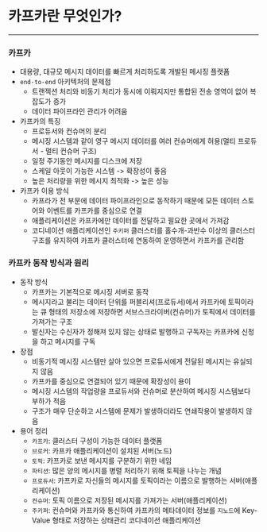 
# 카프카란 무엇인가?

<hr>

### 카프카
* 대용량, 대규모 메시지 데이터를 빠르게 처리하도록 개발된 메시징 플랫폼
* `end-to-end` 아키텍처의 문제점
  * 트랜젝션 처리와 비동기 처리가 동시에 이뤄지지만 통합된 전송 영역이 없어 복잡도가 증가
  * 데이터 파이프라인 관리가 어려움
* 카프카의 특징
  * 프로듀서와 컨슈머의 분리
  * 메시징 시스템과 같이 영구 메시지 데이터를 여러 컨슈머에게 허용(멀티 프로듀서 - 멀티 컨슈머 구조)
  * 일정 주기동안 메시지를 디스크에 저장
  * 스케일 아웃이 가능한 시스템 -> 확장성이 좋음
  * 높은 처리량을 위한 메시지 최적화 -> 높은 성능
* 카프카 이용 방식
  * 카프라가 전 부문에 데이터 파이프라인으로 동작하기 때문에 모든 데이터 스토어와 이벤트를 카프카를 중심으로 연결
  * 애플리케이션은 카프카에만 데이터를 전달하고 필요한 곳에서 가져감
  * 코디네이션 애플리케이션인 `주키퍼` 클러스터를 홀수개-과반수 이상의 클러스터 구조를 유지하여 카프카 클러스터에 연동하여 운영하면서 카프카를 관리함

### 카프카 동작 방식과 원리
* 동작 방식
  * 카프카는 기본적으로 메시징 서버로 동작
  * 메시지라고 불리는 데이터 단위를 퍼블리셔(프로듀서)에서 카프카에 토픽이라는 큐 형태의 저장소에 저장하면 서브스크라이버(컨슈머)가 토픽에서 데이터를 가져가는 구조
  * 발신자는 수신자가 정해져 있지 않는 상태로 발행하고 구독자는 카프카에 신청을 하고 메시지를 구독
* 장점
  * 비동기적 메시징 시스템만 살아 있으면 프로듀서에게 전달된 메시지는 유실되지 않음
  * 카프카를 중심으로 연결되어 있기 때문에 확장성이 용이
  * 메시징 시스템의 작업량을 프로듀서와 컨슈머로 분산하여 메시징 시스템보다 부하가 적음
  * 구조가 매우 단순하고 시스템에 문제가 발생하더라도 연쇄작용이 발생하지 않음
* 용어 정리
  * `카프카`: 클러스터 구성이 가능한 데이터 플랫폼
  * `브로커`: 카프카 애플리케이션이 설치된 서버(노드)
  * `토픽`: 카프카로 보낸 메시지를 구분하기 위한 네임
  * `파티션`: 많은 양의 메시지를 병렬 처리하기 위해 토픽을 나누는 개념 
  * `프로듀서`: 카프카로 자신들의 메시지를 토픽이라는 이름으로 발행하는 서버(애플리케이션)
  * `컨슈머`: 토픽 이름으로 저장된 메시지를 가져가는 서버(애플리케이션)
  * `주키퍼`: 컨슈머와 카프카와 통신하여 카프카의 메타데이터 정보를 `지노드`에 Key-Value 형태로 저장하는 상태관리 코디네이션 애플리케이션